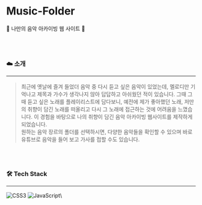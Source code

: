 # Music-Folder
📁 나만의 음악 아카이빙 웹 사이트 🎵

<br><br>
### ☁️ 소개 <hr/>
> 최근에 옛날에 즐겨 들었더 음악 중 다시 듣고 싶은 음악이 있었는데, 멜로디만 기억나고 제목과 가수가 생각나지 않아 답답하고 아쉬웠던 적이 있습니다. 그때 그때 듣고 싶은 노래를 플레이리스트에 담다보니, 예전에 제가 좋아했던 노래, 저만의 취향이 담긴 노래를 떠올리고 다시 그 노래에 접근하는 것에 어려움을 느꼈습니다. 이 경험을 바탕으로 나의 취향이 담긴 음악 아카이빙 웹사이트를 제작하게 되었습니다.<br>
원하는 음악 장르의 폴더를 선택하시면, 다양한 음악들을 확인할 수 있으며 바로 유튜브로 음악을 들어 보고 가사를 접할 수도 있습니다.

<br><br>

### 🛠 Tech Stack <hr/>
![CSS3](https://img.shields.io/badge/css3-%231572B6.svg?style=for-the-badge&logo=css3&logoColor=white)
![JavaScript](https://img.shields.io/badge/javascript-%23323330.svg?style=for-the-badge&logo=javascript&logoColor=%23F7DF1E)\
